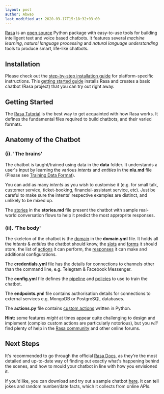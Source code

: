 ```yaml
---
layout: post
author: Abwao
last_modified_at: 2020-03-17T15:18:32+03:00
---
```


[Rasa](https://rasa.com/) is an [open source](https://opensource.com/resources/what-open-source) Python package with easy-to-use tools for building intelligent text and voice based chatbots. It features several *machine learning*, *natural language processing* and *natural language understanding* tools to produce smart, life-like chatbots.

## Installation

Please check out the [step-by-step installation guide](https://rasa.com/docs/rasa/user-guide/installation/#installation-guide) for platform-specific instructions. This [getting started guide](https://rasa.com/docs/getting-started/) installs Rasa and creates a basic chatbot (Rasa project) that you can try out right away.

## Getting Started
The [Rasa Tutorial](https://rasa.com/docs/rasa/user-guide/rasa-tutorial/) is the best way to get acquainted with how Rasa works. It defines the fundamental files required to build chatbots, and their varied formats.

## Anatomy of the Chatbot

### (i). 'The brains'

The chatbot is taught/trained using data in the **data** folder. It understands a user's input by learning the various *intents* and *entities* in the **nlu.md** file (Please see [Training Data Format](https://rasa.com/docs/rasa/nlu/training-data-format/)).

You can add as many *intents* as you wish to customise it (e.g. for small talk, customer service, ticket-booking, financial-assistant service, etc). Just be careful to make sure the intents' respective examples are distinct, and unlikely to be mixed up.

The [stories](https://rasa.com/docs/rasa/core/stories/) in the **stories.md** file present the chatbot with sample real-world conversation flows to help it predict the most approprite responses.

### (ii). 'The body'

The skeleton of the chatbot is the [domain](https://rasa.com/docs/rasa/core/domains/) in the **domain.yml** file. It holds all the *intents* & *entities* the chatbot should know, the [slots](https://rasa.com/docs/rasa/core/slots/) and [forms](https://rasa.com/docs/rasa/core/forms/) it should store, the list of [actions](https://rasa.com/docs/rasa/core/actions/) it can perform, the [responses](https://rasa.com/docs/rasa/core/responses/) it can make  and additional configurations. 

The **credentials.yml** file has the details for connections to channels other than the command line, e.g. Telegram & Facebook Messenger.

The **config.yml** file defines the [pipeline](https://rasa.com/docs/rasa/nlu/choosing-a-pipeline/) and [policies](https://rasa.com/docs/rasa/core/policies/) to use to train the chatbot.

The **endpoints.yml** file contains authorisation details for connections to external services e.g. MongoDB or PostgreSQL databases.

The **actions.py** file contains [custom actions](https://rasa.com/docs/rasa/core/actions/#id7) written in Python.

**Hint:** some features *might* at times appear quite challenging to design and implement (complex custom actions are particularly notorious), but you *will* find plenty of help in the [Rasa community](https://forum.rasa.com/) and other online forums.

## Next Steps

It's recommended to go through the official [Rasa Docs](https://rasa.com/docs/rasa/), as they're the most detailed and up-to-date way of finding out exactly what's happening behind the scenes, and how to mould your chatbot in line with how you envisioned it.

If you'd like, you can download and try out a sample chatbot [here](https://github.com/Tim-Abwao/rasa-chatbot). It can tell jokes and random number/date facts, which it collects from online APIs.
